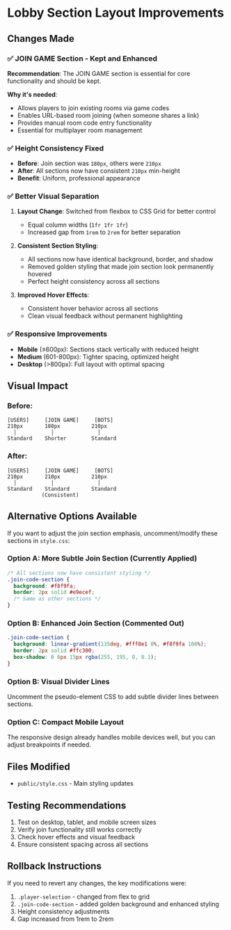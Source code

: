 # Lobby Section Layout Improvements

## Changes Made

### ✅ **JOIN GAME Section - Kept and Enhanced**
**Recommendation**: The JOIN GAME section is essential for core functionality and should be kept.

**Why it's needed**:
- Allows players to join existing rooms via game codes
- Enables URL-based room joining (when someone shares a link)
- Provides manual room code entry functionality
- Essential for multiplayer room management

### ✅ **Height Consistency Fixed**
- **Before**: Join section was `180px`, others were `210px`
- **After**: All sections now have consistent `210px` min-height
- **Benefit**: Uniform, professional appearance

### ✅ **Better Visual Separation**
1. **Layout Change**: Switched from flexbox to CSS Grid for better control
   - Equal column widths (`1fr 1fr 1fr`)
   - Increased gap from `1rem` to `2rem` for better separation

2. **Consistent Section Styling**:
   - All sections now have identical background, border, and shadow
   - Removed golden styling that made join section look permanently hovered
   - Perfect height consistency across all sections

3. **Improved Hover Effects**:
   - Consistent hover behavior across all sections
   - Clean visual feedback without permanent highlighting

### ✅ **Responsive Improvements**
- **Mobile** (≤600px): Sections stack vertically with reduced height
- **Medium** (601-800px): Tighter spacing, optimized height
- **Desktop** (>800px): Full layout with optimal spacing

## Visual Impact

### Before:
```
[USERS]     [JOIN GAME]     [BOTS]
210px       180px          210px
  │           │              │
Standard    Shorter        Standard
```

### After:
```
[USERS]     [JOIN GAME]     [BOTS]
210px       210px          210px
  │           │              │
Standard    Standard       Standard
           (Consistent)
```

## Alternative Options Available

If you want to adjust the join section emphasis, uncomment/modify these sections in `style.css`:

### Option A: More Subtle Join Section (Currently Applied)
```css
/* All sections now have consistent styling */
.join-code-section {
  background: #f8f9fa;
  border: 2px solid #e9ecef;
  /* Same as other sections */
} 
```

### Option B: Enhanced Join Section (Commented Out)
```css
.join-code-section {
  background: linear-gradient(135deg, #fff8e1 0%, #f8f9fa 100%);
  border: 2px solid #ffc300;
  box-shadow: 0 6px 15px rgba(255, 195, 0, 0.1);
} 
```

### Option B: Visual Divider Lines
Uncomment the pseudo-element CSS to add subtle divider lines between sections.

### Option C: Compact Mobile Layout
The responsive design already handles mobile devices well, but you can adjust breakpoints if needed.

## Files Modified
- `public/style.css` - Main styling updates

## Testing Recommendations
1. Test on desktop, tablet, and mobile screen sizes
2. Verify join functionality still works correctly
3. Check hover effects and visual feedback
4. Ensure consistent spacing across all sections

## Rollback Instructions
If you need to revert any changes, the key modifications were:
1. `.player-selection` - changed from flex to grid
2. `.join-code-section` - added golden background and enhanced styling
3. Height consistency adjustments
4. Gap increased from 1rem to 2rem
